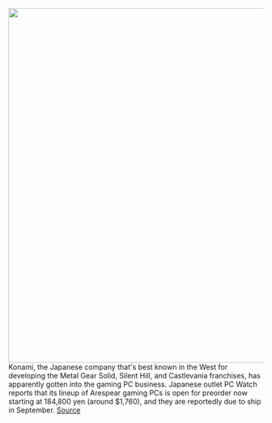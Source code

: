 <img src='https://cdn.vox-cdn.com/uploads/chorus_image/image/50858597/tldr-logo.1473954443.png' width='700px' /><br/>
Konami, the Japanese company that's best known in the West for developing the Metal Gear Solid, Silent Hill, and Castlevania franchises, has apparently gotten into the gaming PC business. Japanese outlet PC Watch reports that its lineup of Arespear gaming PCs is open for preorder now starting at 184,800 yen (around $1,760), and they are reportedly due to ship in September.
<a href='https://www.theverge.com/tldr/2020/7/29/21346537/konami-arespear-gaming-pcs-c300-c700-specs-intel-nvidia-release-date-news-features'> Source <a/>